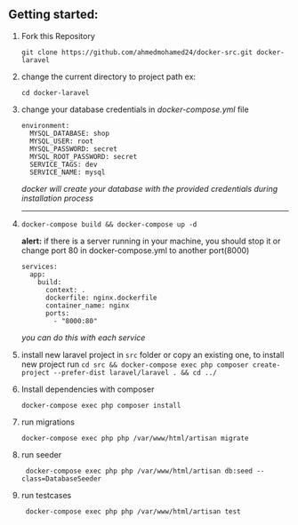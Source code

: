 ## Getting started:
1. Fork this Repository

    ``` git clone https://github.com/ahmedmohamed24/docker-src.git docker-laravel ```
1. change the current directory to project path ex:

      ``` cd docker-laravel ```
1. change your database credentials in *docker-compose.yml* file

    ```
    environment:
      MYSQL_DATABASE: shop
      MYSQL_USER: root
      MYSQL_PASSWORD: secret
      MYSQL_ROOT_PASSWORD: secret
      SERVICE_TAGS: dev
      SERVICE_NAME: mysql

    ```
    *docker will create your database with the provided credentials during installation process*
    ***

1. ``` docker-compose build && docker-compose up -d ```

    **alert:** </span> if there is a server running in your machine, you should stop it or change port 80 in docker-compose.yml to another port(8000)
    ```
    services:
      app:
        build:
          context: .
          dockerfile: nginx.dockerfile
          container_name: nginx
          ports:
            - "8000:80"
    ```
    *you can do this with each service*

1. install new laravel project in `src` folder or copy an existing one, to install new project run ```cd src && docker-compose exec php composer create-project --prefer-dist laravel/laravel . && cd ../```
1. Install dependencies with composer

      ```docker-compose exec php composer install ```
1. run migrations

     ``` docker-compose exec php php /var/www/html/artisan migrate ```
1. run seeder

     ``` docker-compose exec php php /var/www/html/artisan db:seed --class=DatabaseSeeder```
1. run testcases

      ``` docker-compose exec php php /var/www/html/artisan test```
